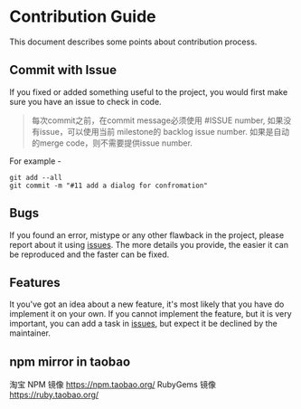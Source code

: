 Contribution Guide
==================

This document describes some points about contribution process.

Commit with Issue
-------------

If you fixed or added something useful to the project, you would first make sure you have an issue to check in code.

> 每次commit之前，在commit message必须使用 #ISSUE number, 如果没有issue，可以使用当前 milestone的 backlog issue number. 如果是自动的merge code，则不需要提供issue number.

For example - 
```
git add --all
git commit -m "#11 add a dialog for confromation"
```

Bugs
----

If you found an error, mistype or any other flawback in the project, please report about it using [issues](https://github.com/Samurais/xfy-node/issues).
The more details you provide, the easier it can be reproduced and the faster can be fixed.

Features
--------

It you've got an idea about a new feature, it's most likely that you have do implement it on your own.
If you cannot implement the feature, but it is very important, you can add a task in [issues](https://github.com/Samurais/xfy-node/issues), but expect it be declined by the maintainer.

npm mirror in taobao
---------
淘宝 NPM 镜像
https://npm.taobao.org/
RubyGems 镜像
https://ruby.taobao.org/

